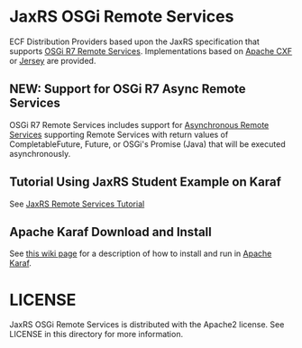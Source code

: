 JaxRS OSGi Remote Services
===========================

ECF Distribution Providers based upon the JaxRS specification that supports [OSGi R7 Remote Services](https://osgi.org/specification/osgi.cmpn/7.0.0/service.remoteservices.html).   Implementations based on [Apache CXF](http://cxf.apache.org/) or [Jersey](https://jersey.github.io/) are provided.

## NEW: Support for OSGi R7 Async Remote Services
OSGi R7 Remote Services includes support for [Asynchronous Remote Services](https://osgi.org/specification/osgi.cmpn/7.0.0/service.remoteservices.html#d0e1407) supporting Remote Services with return values of CompletableFuture, Future, or OSGi's Promise (Java) that will be executed asynchronously.

## Tutorial Using JaxRS Student Example on Karaf

See [JaxRS Remote Services Tutorial](https://wiki.eclipse.org/Tutorial:_JaxRS_Remote_Services_on_Karaf)

## Apache Karaf Download and Install

See [this wiki page](https://wiki.eclipse.org/Tutorial:_JaxRS_Remote_Services_on_Karaf) for a description of how to install and run in [Apache Karaf](https://karaf.apache.org/).

LICENSE
=======

JaxRS OSGi Remote Services is distributed with the Apache2 license. See LICENSE in this directory for more
information.

